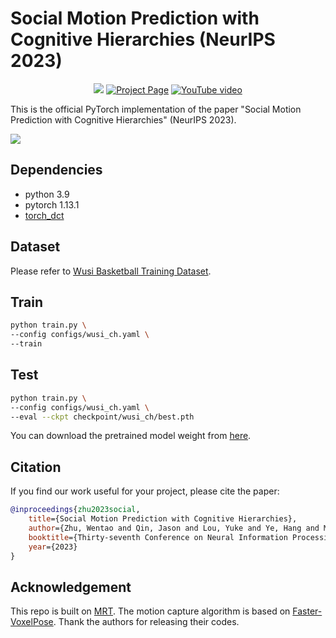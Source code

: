 # Social Motion Prediction with Cognitive Hierarchies (NeurIPS 2023)

<p align="center">
<a href="https://arxiv.org/pdf/2311.04726.pdf", target="_blank">
<img src="https://img.shields.io/badge/arXiv-2311.04726-b31b1b.svg?style=for-the-badge"></a>
<a href="https://walter0807.github.io/Social-CH/", target="_blank">
<img src="https://img.shields.io/badge/Project-Page-blue?style=for-the-badge&logo=Google%20chrome&logoColor=white" alt="Project Page"></a>
<a href="https://www.youtube.com/watch?v=pVBICYpGhyU&ab_channel=JasonQin", target="_blank">
<img src="https://img.shields.io/badge/YouTube-video-black?style=for-the-badge&logo=youtube&logoColor=white&labelColor=FF0000&color=black" alt="YouTube video"></a>
</p>

This is the official PyTorch implementation of the paper "Social Motion Prediction with Cognitive Hierarchies" (NeurIPS 2023).

![](https://walter0807.github.io/Social-CH/assets/teaser.gif)

## Dependencies
- python 3.9
- pytorch 1.13.1
- [torch_dct](https://github.com/zh217/torch-dct)

## Dataset
Please refer to [Wusi Basketball Training Dataset](data/).

## Train
```bash
python train.py \
--config configs/wusi_ch.yaml \
--train
```

## Test
```bash
python train.py \
--config configs/wusi_ch.yaml \
--eval --ckpt checkpoint/wusi_ch/best.pth
```

You can download the pretrained model weight from [here](https://drive.google.com/drive/folders/1qp2t5lXq2J2pdV6TxLLXwzITfTvltzyD?usp=sharing).

## Citation
If you find our work useful for your project, please cite the paper:
```bibtex
@inproceedings{zhu2023social,
    title={Social Motion Prediction with Cognitive Hierarchies},
    author={Zhu, Wentao and Qin, Jason and Lou, Yuke and Ye, Hang and Ma, Xiaoxuan and Ci, Hai and Wang, Yizhou},
    booktitle={Thirty-seventh Conference on Neural Information Processing Systems},
    year={2023}
}
```

## Acknowledgement
This repo is built on [MRT](https://github.com/jiashunwang/MRT). The motion capture algorithm is based on [Faster-VoxelPose](https://github.com/AlvinYH/Faster-VoxelPose). Thank the authors for releasing their codes. 